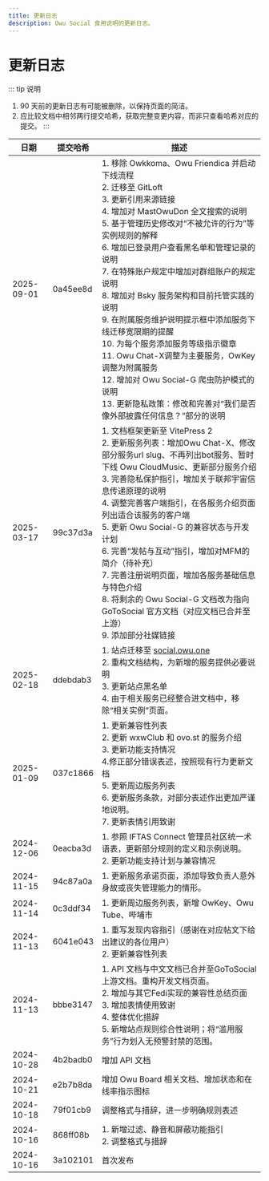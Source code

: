 ```yaml
---
title: 更新日志
description: Owu Social 食用说明的更新日志。
---
```


# 更新日志

::: tip 说明
1. 90 天前的更新日志有可能被删除，以保持页面的简洁。
2. 应比较文档中相邻两行提交哈希，获取完整变更内容，而非只查看哈希对应的提交。
:::

| 日期 | 提交哈希 | 描述 |
| ---- | -------- | ---- |
| 2025-09-01 | 0a45ee8d | 1. 移除 Owkkoma、Owu Friendica 并启动下线流程<br/>2. 迁移至 GitLoft<br/>3. 更新引用来源链接<br/>4. 增加对 MastOwuDon 全文搜索的说明<br/>5. 基于管理历史修改对“不被允许的行为”等实例规则的解释<br/>6. 增加已登录用户查看黑名单和管理记录的说明<br/>7. 在特殊账户规定中增加对群组账户的规定说明<br/>8. 增加对 Bsky 服务架构和目前托管实践的说明<br/>9. 在附属服务维护说明提示框中添加服务下线迁移宽限期的提醒<br/>10. 为每个服务添加服务等级指示徽章<br/>11. Owu Chat-X调整为主要服务，OwKey调整为附属服务<br/>12. 增加对 Owu Social-G 爬虫防护模式的说明<br/>13. 更新隐私政策：修改和完善对“我们是否像外部披露任何信息？”部分的说明 |
| 2025-03-17 | 99c37d3a | 1. 文档框架更新至 VitePress 2<br/>2. 更新服务列表：增加Owu Chat-X、修改部分服务url slug、不再列出bot服务、暂时下线 Owu CloudMusic、更新部分服务介绍<br/>3. 完善隐私保护指引，增加关于联邦宇宙信息传递原理的说明<br/>4. 调整完善客户端指引，在各服务介绍页面列出适合该服务的客户端<br/>5. 更新 Owu Social-G 的兼容状态与开发计划<br/>6. 完善“发帖与互动”指引，增加对MFM的简介（待补充）<br/>7. 完善注册说明页面，增加各服务基础信息与特色介绍<br/>8. 将剩余的 Owu Social-G 文档改为指向 GoToSocial 官方文档（对应文档已合并至上游）<br/>9. 添加部分社媒链接 |
| 2025-02-18 | ddebdab3 | 1. 站点迁移至 [social.owu.one](https://social.owu.one)<br/>2. 重构文档结构，为新增的服务提供必要说明<br/>3. 更新站点黑名单<br/>4. 由于相关服务已经整合进文档中，移除“相关实例”页面。 |
| 2025-01-09 | 037c1866 | 1. 更新兼容性列表<br/>2. 更新 wxwClub 和 ovo.st 的服务介绍<br/>3. 更新功能支持情况<br/>4.修正部分错误表述，按照现有行为更新文档<br/>5. 更新周边服务列表<br/>6. 更新服务条款，对部分表述作出更加严谨地说明。<br/>7. 更新表情引用致谢 | 
| 2024-12-06 | 0eacba3d | 1. 参照 IFTAS Connect 管理员社区统一术语表，更新部分规则的定义和示例说明。<br/>2. 更新功能支持计划与兼容情况 |
| 2024-11-15 | 94c87a0a | 1. 更新服务承诺页面，添加导致负责人意外身故或丧失管理能力的情形。 |
| 2024-11-14 | 0c3ddf34 | 1. 更新周边服务列表，新增 OwKey、Owu Tube、哔埔市 |
| 2024-11-13 | 6041e043 | 1. 重写发现内容指引（感谢在对应帖文下给出建议的各位用户）<br/>2. 更新兼容性列表 |
| 2024-11-13 | bbbe3147 | 1. API 文档与中文文档已合并至GoToSocial上游文档。重构开发文档页面。<br/>2. 增加与其它Fedi实现的兼容性总结页面<br/>3. 增加表情使用致谢<br/>4. 整体优化措辞<br/>5. 新增站点规则综合性说明；将“滥用服务”行为划入无预警封禁的范围。 |
| 2024-10-28 | 4b2badb0 | 增加 API 文档 |
| 2024-10-21 | e2b7b8da | 增加 Owu Board 相关文档、增加状态和在线率指示图标 |
| 2024-10-18 | 79f01cb9 | 调整格式与措辞，进一步明确规则表述 |
| 2024-10-16 | 868ff08b | 1. 新增过滤、静音和屏蔽功能指引<br/>2. 调整格式与措辞 |
| 2024-10-16 | 3a102101 | 首次发布 |
